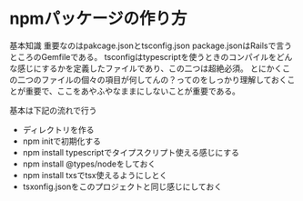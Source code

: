 # npmパッケージの作り方
基本知識
重要なのはpakcage.jsonとtsconfig.json
package.jsonはRailsで言うところのGemfileである。
tsconfigはtypescriptを使うときのコンパイルをどんな感じにするかを定義したファイルであり、この二つは超絶必須。
とにかくこの二つのファイルの個々の項目が何してんの？ってのをしっかり理解しておくことが重要で、ここをあやふやなままにしないことが重要である。


基本は下記の流れで行う
- ディレクトリを作る
- npm initで初期化する
- npm install typescriptでタイプスクリプト使える感じにする
- npm install @types/nodeをしておく
- npm install txsでtsx使えるようにしとく
- tsxonfig.jsonをこのプロジェクトと同じ感じにしておく


